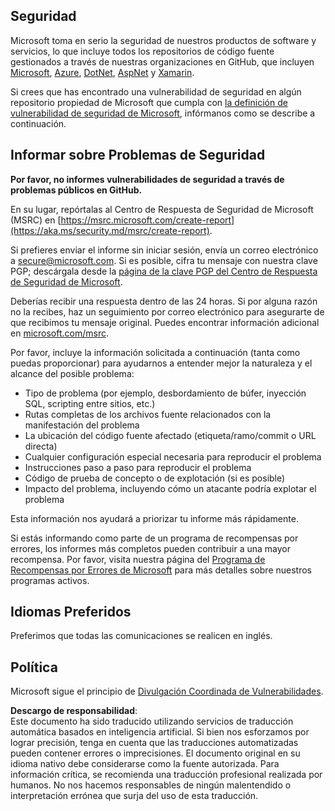 ## Seguridad

Microsoft toma en serio la seguridad de nuestros productos de software y servicios, lo que incluye todos los repositorios de código fuente gestionados a través de nuestras organizaciones en GitHub, que incluyen [Microsoft](https://github.com/Microsoft), [Azure](https://github.com/Azure), [DotNet](https://github.com/dotnet), [AspNet](https://github.com/aspnet) y [Xamarin](https://github.com/xamarin).

Si crees que has encontrado una vulnerabilidad de seguridad en algún repositorio propiedad de Microsoft que cumpla con [la definición de vulnerabilidad de seguridad de Microsoft](https://aka.ms/security.md/definition), infórmanos como se describe a continuación.

## Informar sobre Problemas de Seguridad

**Por favor, no informes vulnerabilidades de seguridad a través de problemas públicos en GitHub.**

En su lugar, repórtalas al Centro de Respuesta de Seguridad de Microsoft (MSRC) en [https://msrc.microsoft.com/create-report](https://aka.ms/security.md/msrc/create-report).

Si prefieres enviar el informe sin iniciar sesión, envía un correo electrónico a [secure@microsoft.com](mailto:secure@microsoft.com). Si es posible, cifra tu mensaje con nuestra clave PGP; descárgala desde la [página de la clave PGP del Centro de Respuesta de Seguridad de Microsoft](https://aka.ms/security.md/msrc/pgp).

Deberías recibir una respuesta dentro de las 24 horas. Si por alguna razón no la recibes, haz un seguimiento por correo electrónico para asegurarte de que recibimos tu mensaje original. Puedes encontrar información adicional en [microsoft.com/msrc](https://www.microsoft.com/msrc).

Por favor, incluye la información solicitada a continuación (tanta como puedas proporcionar) para ayudarnos a entender mejor la naturaleza y el alcance del posible problema:

  * Tipo de problema (por ejemplo, desbordamiento de búfer, inyección SQL, scripting entre sitios, etc.)
  * Rutas completas de los archivos fuente relacionados con la manifestación del problema
  * La ubicación del código fuente afectado (etiqueta/ramo/commit o URL directa)
  * Cualquier configuración especial necesaria para reproducir el problema
  * Instrucciones paso a paso para reproducir el problema
  * Código de prueba de concepto o de explotación (si es posible)
  * Impacto del problema, incluyendo cómo un atacante podría explotar el problema

Esta información nos ayudará a priorizar tu informe más rápidamente.

Si estás informando como parte de un programa de recompensas por errores, los informes más completos pueden contribuir a una mayor recompensa. Por favor, visita nuestra página del [Programa de Recompensas por Errores de Microsoft](https://aka.ms/security.md/msrc/bounty) para más detalles sobre nuestros programas activos.

## Idiomas Preferidos

Preferimos que todas las comunicaciones se realicen en inglés.

## Política

Microsoft sigue el principio de [Divulgación Coordinada de Vulnerabilidades](https://aka.ms/security.md/cvd).

**Descargo de responsabilidad**:  
Este documento ha sido traducido utilizando servicios de traducción automática basados en inteligencia artificial. Si bien nos esforzamos por lograr precisión, tenga en cuenta que las traducciones automatizadas pueden contener errores o imprecisiones. El documento original en su idioma nativo debe considerarse como la fuente autorizada. Para información crítica, se recomienda una traducción profesional realizada por humanos. No nos hacemos responsables de ningún malentendido o interpretación errónea que surja del uso de esta traducción.